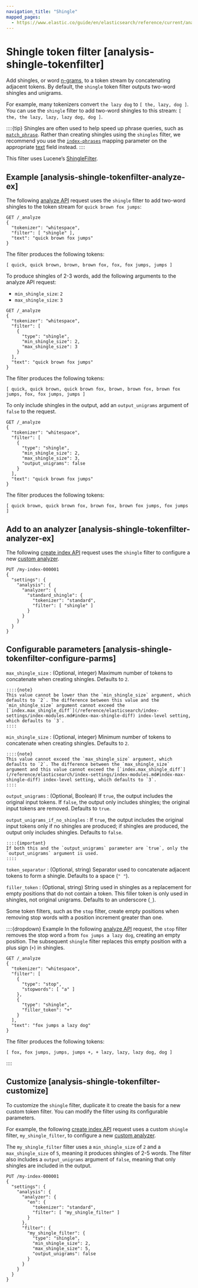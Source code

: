 ```yaml
---
navigation_title: "Shingle"
mapped_pages:
  - https://www.elastic.co/guide/en/elasticsearch/reference/current/analysis-shingle-tokenfilter.html
---
```


# Shingle token filter [analysis-shingle-tokenfilter]


Add shingles, or word [n-grams](https://en.wikipedia.org/wiki/N-gram), to a token stream by concatenating adjacent tokens. By default, the `shingle` token filter outputs two-word shingles and unigrams.

For example, many tokenizers convert `the lazy dog` to `[ the, lazy, dog ]`. You can use the `shingle` filter to add two-word shingles to this stream: `[ the, the lazy, lazy, lazy dog, dog ]`.

::::{tip}
Shingles are often used to help speed up phrase queries, such as [`match_phrase`](/reference/query-languages/query-dsl/query-dsl-match-query-phrase.md). Rather than creating shingles using the `shingles` filter, we recommend you use the [`index-phrases`](/reference/elasticsearch/mapping-reference/index-phrases.md) mapping parameter on the appropriate [text](/reference/elasticsearch/mapping-reference/text.md) field instead.
::::


This filter uses Lucene’s [ShingleFilter](https://lucene.apache.org/core/10_0_0/analysis/common/org/apache/lucene/analysis/shingle/ShingleFilter.html).

## Example [analysis-shingle-tokenfilter-analyze-ex]

The following [analyze API](https://www.elastic.co/docs/api/doc/elasticsearch/operation/operation-indices-analyze) request uses the `shingle` filter to add two-word shingles to the token stream for `quick brown fox jumps`:

```console
GET /_analyze
{
  "tokenizer": "whitespace",
  "filter": [ "shingle" ],
  "text": "quick brown fox jumps"
}
```

The filter produces the following tokens:

```text
[ quick, quick brown, brown, brown fox, fox, fox jumps, jumps ]
```

To produce shingles of 2-3 words, add the following arguments to the analyze API request:

* `min_shingle_size`: `2`
* `max_shingle_size`: `3`

```console
GET /_analyze
{
  "tokenizer": "whitespace",
  "filter": [
    {
      "type": "shingle",
      "min_shingle_size": 2,
      "max_shingle_size": 3
    }
  ],
  "text": "quick brown fox jumps"
}
```

The filter produces the following tokens:

```text
[ quick, quick brown, quick brown fox, brown, brown fox, brown fox jumps, fox, fox jumps, jumps ]
```

To only include shingles in the output, add an `output_unigrams` argument of `false` to the request.

```console
GET /_analyze
{
  "tokenizer": "whitespace",
  "filter": [
    {
      "type": "shingle",
      "min_shingle_size": 2,
      "max_shingle_size": 3,
      "output_unigrams": false
    }
  ],
  "text": "quick brown fox jumps"
}
```

The filter produces the following tokens:

```text
[ quick brown, quick brown fox, brown fox, brown fox jumps, fox jumps ]
```


## Add to an analyzer [analysis-shingle-tokenfilter-analyzer-ex]

The following [create index API](https://www.elastic.co/docs/api/doc/elasticsearch/operation/operation-indices-create) request uses the `shingle` filter to configure a new [custom analyzer](docs-content://manage-data/data-store/text-analysis/create-custom-analyzer.md).

```console
PUT /my-index-000001
{
  "settings": {
    "analysis": {
      "analyzer": {
        "standard_shingle": {
          "tokenizer": "standard",
          "filter": [ "shingle" ]
        }
      }
    }
  }
}
```


## Configurable parameters [analysis-shingle-tokenfilter-configure-parms]

`max_shingle_size`
:   (Optional, integer) Maximum number of tokens to concatenate when creating shingles. Defaults to `2`.

    ::::{note}
    This value cannot be lower than the `min_shingle_size` argument, which defaults to `2`. The difference between this value and the `min_shingle_size` argument cannot exceed the [`index.max_shingle_diff`](/reference/elasticsearch/index-settings/index-modules.md#index-max-shingle-diff) index-level setting, which defaults to `3`.
    ::::


`min_shingle_size`
:   (Optional, integer) Minimum number of tokens to concatenate when creating shingles. Defaults to `2`.

    ::::{note}
    This value cannot exceed the `max_shingle_size` argument, which defaults to `2`. The difference between the `max_shingle_size` argument and this value cannot exceed the [`index.max_shingle_diff`](/reference/elasticsearch/index-settings/index-modules.md#index-max-shingle-diff) index-level setting, which defaults to `3`.
    ::::


`output_unigrams`
:   (Optional, Boolean) If `true`, the output includes the original input tokens. If `false`, the output only includes shingles; the original input tokens are removed. Defaults to `true`.

`output_unigrams_if_no_shingles`
:   If `true`, the output includes the original input tokens only if no shingles are produced; if shingles are produced, the output only includes shingles. Defaults to `false`.

    ::::{important}
    If both this and the `output_unigrams` parameter are `true`, only the `output_unigrams` argument is used.
    ::::


`token_separator`
:   (Optional, string) Separator used to concatenate adjacent tokens to form a shingle. Defaults to a space (`" "`).

`filler_token`
:   (Optional, string) String used in shingles as a replacement for empty positions that do not contain a token. This filler token is only used in shingles, not original unigrams. Defaults to an underscore (`_`).

Some token filters, such as the `stop` filter, create empty positions when removing stop words with a position increment greater than one.

::::{dropdown} Example
In the following [analyze API](https://www.elastic.co/docs/api/doc/elasticsearch/operation/operation-indices-analyze) request, the `stop` filter removes the stop word `a` from `fox jumps a lazy dog`, creating an empty position. The subsequent `shingle` filter replaces this empty position with a plus sign (`+`) in shingles.

```console
GET /_analyze
{
  "tokenizer": "whitespace",
  "filter": [
    {
      "type": "stop",
      "stopwords": [ "a" ]
    },
    {
      "type": "shingle",
      "filler_token": "+"
    }
  ],
  "text": "fox jumps a lazy dog"
}
```

The filter produces the following tokens:

```text
[ fox, fox jumps, jumps, jumps +, + lazy, lazy, lazy dog, dog ]
```

::::




## Customize [analysis-shingle-tokenfilter-customize]

To customize the `shingle` filter, duplicate it to create the basis for a new custom token filter. You can modify the filter using its configurable parameters.

For example, the following [create index API](https://www.elastic.co/docs/api/doc/elasticsearch/operation/operation-indices-create) request uses a custom `shingle` filter, `my_shingle_filter`, to configure a new [custom analyzer](docs-content://manage-data/data-store/text-analysis/create-custom-analyzer.md).

The `my_shingle_filter` filter uses a `min_shingle_size` of `2` and a `max_shingle_size` of `5`, meaning it produces shingles of 2-5 words. The filter also includes a `output_unigrams` argument of `false`, meaning that only shingles are included in the output.

```console
PUT /my-index-000001
{
  "settings": {
    "analysis": {
      "analyzer": {
        "en": {
          "tokenizer": "standard",
          "filter": [ "my_shingle_filter" ]
        }
      },
      "filter": {
        "my_shingle_filter": {
          "type": "shingle",
          "min_shingle_size": 2,
          "max_shingle_size": 5,
          "output_unigrams": false
        }
      }
    }
  }
}
```


